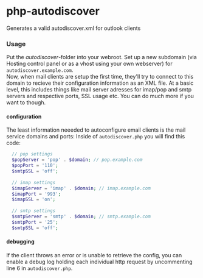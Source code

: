 # php-autodiscover
Generates a valid autodiscover.xml for outlook clients

### Usage
Put the *autodiscover*-folder into your webroot. Set up a new subdomain (via Hosting control panel or as a vhost using your own webserver) for `autodiscover.example.com`.  
Now, when mail clients are setup the first time, they'll try to connect to this domain to recieve their configuration information as an XML file. At a basic level, this includes things like mail server adresses for imap/pop and smtp servers and respective ports, SSL usage etc. You can do much more if you want to though.  

#### configuration
The least information neeeded to autoconfigure email clients is the mail service domains and ports:
  Inside of `autodiscover.php` you will find this code:
  ```php
    // pop settings
    $popServer = 'pop' . $domain; // pop.example.com
    $popPort = '110';
    $smtpSSL = 'off';
    
    // imap settings
    $imapServer = 'imap' . $domain; // imap.example.com
    $imapPort = '993';
    $imapSSL = 'on';
    
    // smtp settings
    $smtpServer = 'smtp' . $domain; // smtp.example.com
    $smtpPort = '25';
    $smtpSSL = 'off';

  ```

#### debugging
If the client throws an error or is unable to retrieve the config, you can enable a debug log holding each individual http request by uncommenting line 6 in `autodiscover.php`.  
